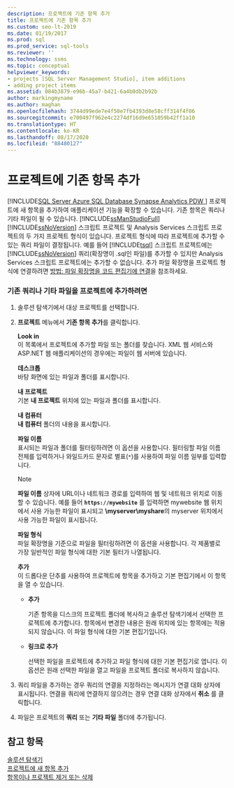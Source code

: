 ```yaml
---
description: 프로젝트에 기존 항목 추가
title: 프로젝트에 기존 항목 추가
ms.custom: seo-lt-2019
ms.date: 01/19/2017
ms.prod: sql
ms.prod_service: sql-tools
ms.reviewer: ''
ms.technology: ssms
ms.topic: conceptual
helpviewer_keywords:
- projects [SQL Server Management Studio], item additions
- adding project items
ms.assetid: 084b3879-e96b-45a7-b421-6a4b0db2b92b
author: markingmyname
ms.author: maghan
ms.openlocfilehash: 3744d99ede7e4f50e7fb4393d8e58cff314f4f06
ms.sourcegitcommit: e700497f962e4c2274df16d9e651059b42ff1a10
ms.translationtype: HT
ms.contentlocale: ko-KR
ms.lasthandoff: 08/17/2020
ms.locfileid: "88480127"
---
```

# <a name="add-existing-items-to-a-project"></a>프로젝트에 기존 항목 추가
[!INCLUDE[SQL Server Azure SQL Database Synapse Analytics PDW ](../../includes/applies-to-version/sql-asdb-asdbmi-asa-pdw.md)]
프로젝트에 새 항목을 추가하여 애플리케이션 기능을 확장할 수 있습니다. 기존 항목은 쿼리나 기타 파일이 될 수 있습니다. [!INCLUDE[ssManStudioFull](../../includes/ssmanstudiofull-md.md)][!INCLUDE[ssNoVersion](../../includes/ssnoversion-md.md)] 스크립트 프로젝트 및 Analysis Services 스크립트 프로젝트의 두 가지 프로젝트 형식이 있습니다. 프로젝트 형식에 따라 프로젝트에 추가할 수 있는 쿼리 파일이 결정됩니다. 예를 들어 [!INCLUDE[tsql](../../includes/tsql-md.md)] 스크립트 프로젝트에는 [!INCLUDE[ssNoVersion](../../includes/ssnoversion-md.md)] 쿼리(확장명이 .sql인 파일)를 추가할 수 있지만 Analysis Services 스크립트 프로젝트에는 추가할 수 없습니다. 추가 파일 확장명을 프로젝트 형식에 연결하려면 [방법: 파일 확장명을 코드 편집기에 연결](../../relational-databases/scripting/associate-file-extensions-to-a-code-editor.md)을 참조하세요.  
  
### <a name="to-add-an-existing-query-or-a-miscellaneous-file-to-a-project"></a>기존 쿼리나 기타 파일을 프로젝트에 추가하려면  
  
1.  솔루션 탐색기에서 대상 프로젝트를 선택합니다.  
  
2.  **프로젝트** 메뉴에서 **기존 항목 추가**를 클릭합니다.  
  
    **Look in**  
    이 목록에서 프로젝트에 추가할 파일 또는 폴더를 찾습니다. XML 웹 서비스와 ASP.NET 웹 애플리케이션의 경우에는 파일이 웹 서버에 있습니다.  
  
    **데스크톱**  
    바탕 화면에 있는 파일과 폴더를 표시합니다.  
  
    **내 프로젝트**  
    기본 **내 프로젝트** 위치에 있는 파일과 폴더를 표시합니다.  
  
    **내 컴퓨터**  
    **내 컴퓨터** 폴더의 내용을 표시합니다.  
  
    **파일 이름**  
    표시되는 파일과 폴더를 필터링하려면 이 옵션을 사용합니다. 필터링할 파일 이름 전체를 입력하거나 와일드카드 문자로 별표(`*`)를 사용하여 파일 이름 일부를 입력합니다.  
  
    > [!NOTE]  
    > **파일 이름** 상자에 URL이나 네트워크 경로를 입력하여 웹 및 네트워크 위치로 이동할 수 있습니다. 예를 들어 **`https://mywebsite`** 를 입력하면 mywebsite 웹 위치에서 사용 가능한 파일이 표시되고 **\\myserver\myshare**의 myserver 위치에서 사용 가능한 파일이 표시됩니다.  
  
    **파일 형식**  
    파일 확장명을 기준으로 파일을 필터링하려면 이 옵션을 사용합니다. 각 제품별로 가장 일반적인 파일 형식에 대한 기본 필터가 나열됩니다.  
  
    **추가**  
    이 드롭다운 단추를 사용하여 프로젝트에 항목을 추가하고 기본 편집기에서 이 항목을 열 수 있습니다.  
  
    -   **추가**  
  
        기존 항목을 디스크의 프로젝트 폴더에 복사하고 솔루션 탐색기에서 선택한 프로젝트에 추가합니다. 항목에서 변경한 내용은 원래 위치에 있는 항목에는 적용되지 않습니다. 이 파일 형식에 대한 기본 편집기입니다.  
  
    -   **링크로 추가**  
  
        선택한 파일을 프로젝트에 추가하고 파일 형식에 대한 기본 편집기로 엽니다. 이 옵션은 원래 선택한 파일을 열고 파일을 프로젝트 폴더로 복사하지 않습니다.  
  
3.  쿼리 파일을 추가하는 경우 쿼리의 연결을 지정하라는 메시지가 연결 대화 상자에 표시됩니다. 연결을 쿼리에 연결하지 않으려는 경우 연결 대화 상자에서 **취소** 를 클릭합니다.  
  
4.  파일은 프로젝트의 **쿼리** 또는 **기타 파일** 폴더에 추가됩니다.  
  
## <a name="see-also"></a>참고 항목  
[솔루션 탐색기](../../ssms/solution/solution-explorer.md)  
[프로젝트에 새 항목 추가](../../ssms/solution/add-new-items-to-a-project.md)  
[항목이나 프로젝트 제거 또는 삭제](../../ssms/solution/remove-or-delete-an-item-or-project.md)  
  
